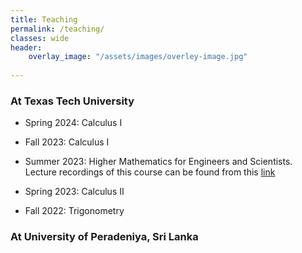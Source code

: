 ```yaml
---
title: Teaching
permalink: /teaching/
classes: wide
header:
    overlay_image: "/assets/images/overley-image.jpg"
    
---
```

###  At Texas Tech University


-   Spring 2024: Calculus I <br />

-   Fall 2023: Calculus I<br />

-    Summer 2023: Higher Mathematics for Engineers and Scientists.  <br />
	Lecture recordings of this course can be found from this [link](https://www.youtube.com/playlist?list=PLTZv4jL4go4S0VJdLFm0p4qdiPkFiqj9N)
-	Spring 2023: Calculus II

-	Fall 2022: Trigonometry


### At University of Peradeniya, Sri Lanka